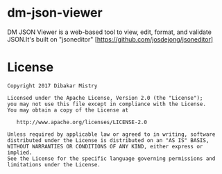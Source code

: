 dm-json-viewer
==================
DM JSON Viewer is a web-based tool to view, edit, format, and validate JSON.It's built on "jsoneditor" [https://github.com/josdejong/jsoneditor]


License
=======

    Copyright 2017 Dibakar Mistry

    Licensed under the Apache License, Version 2.0 (the "License");
    you may not use this file except in compliance with the License.
    You may obtain a copy of the License at

       http://www.apache.org/licenses/LICENSE-2.0

    Unless required by applicable law or agreed to in writing, software
    distributed under the License is distributed on an "AS IS" BASIS,
    WITHOUT WARRANTIES OR CONDITIONS OF ANY KIND, either express or implied.
    See the License for the specific language governing permissions and
    limitations under the License.
